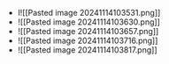 * I![[Pasted image 20241114103531.png]]
* ![[Pasted image 20241114103630.png]]
* ![[Pasted image 20241114103657.png]]
* ![[Pasted image 20241114103716.png]]
* ![[Pasted image 20241114103817.png]]